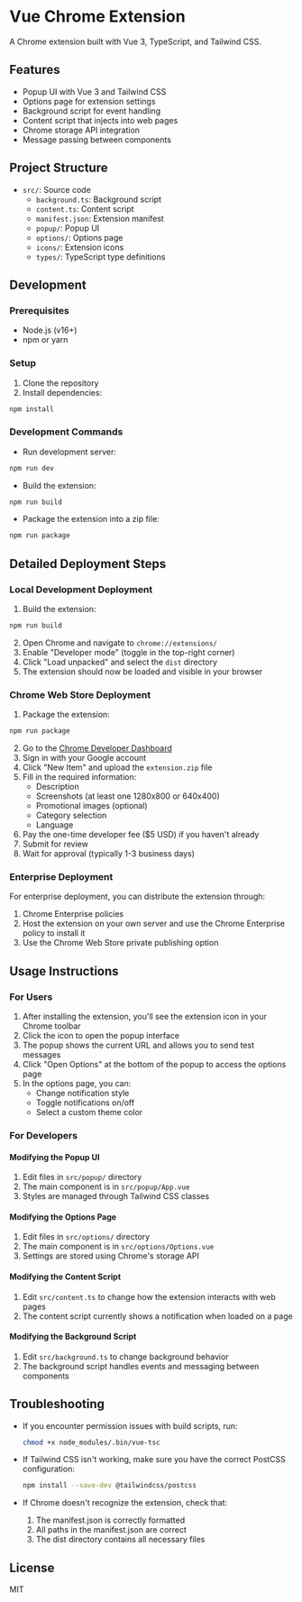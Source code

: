 # Vue Chrome Extension

A Chrome extension built with Vue 3, TypeScript, and Tailwind CSS.

## Features

- Popup UI with Vue 3 and Tailwind CSS
- Options page for extension settings
- Background script for event handling
- Content script that injects into web pages
- Chrome storage API integration
- Message passing between components

## Project Structure

- `src/`: Source code
  - `background.ts`: Background script
  - `content.ts`: Content script
  - `manifest.json`: Extension manifest
  - `popup/`: Popup UI
  - `options/`: Options page
  - `icons/`: Extension icons
  - `types/`: TypeScript type definitions

## Development

### Prerequisites

- Node.js (v16+)
- npm or yarn

### Setup

1. Clone the repository
2. Install dependencies:

```bash
npm install
```

### Development Commands

- Run development server:

```bash
npm run dev
```

- Build the extension:

```bash
npm run build
```

- Package the extension into a zip file:

```bash
npm run package
```

## Detailed Deployment Steps

### Local Development Deployment

1. Build the extension:

```bash
npm run build
```

2. Open Chrome and navigate to `chrome://extensions/`
3. Enable "Developer mode" (toggle in the top-right corner)
4. Click "Load unpacked" and select the `dist` directory
5. The extension should now be loaded and visible in your browser

### Chrome Web Store Deployment

1. Package the extension:

```bash
npm run package
```

2. Go to the [Chrome Developer Dashboard](https://chrome.google.com/webstore/devconsole/)
3. Sign in with your Google account
4. Click "New Item" and upload the `extension.zip` file
5. Fill in the required information:
   - Description
   - Screenshots (at least one 1280x800 or 640x400)
   - Promotional images (optional)
   - Category selection
   - Language
6. Pay the one-time developer fee ($5 USD) if you haven't already
7. Submit for review
8. Wait for approval (typically 1-3 business days)

### Enterprise Deployment

For enterprise deployment, you can distribute the extension through:

1. Chrome Enterprise policies
2. Host the extension on your own server and use the Chrome Enterprise policy to install it
3. Use the Chrome Web Store private publishing option

## Usage Instructions

### For Users

1. After installing the extension, you'll see the extension icon in your Chrome toolbar
2. Click the icon to open the popup interface
3. The popup shows the current URL and allows you to send test messages
4. Click "Open Options" at the bottom of the popup to access the options page
5. In the options page, you can:
   - Change notification style
   - Toggle notifications on/off
   - Select a custom theme color

### For Developers

#### Modifying the Popup UI

1. Edit files in `src/popup/` directory
2. The main component is in `src/popup/App.vue`
3. Styles are managed through Tailwind CSS classes

#### Modifying the Options Page

1. Edit files in `src/options/` directory
2. The main component is in `src/options/Options.vue`
3. Settings are stored using Chrome's storage API

#### Modifying the Content Script

1. Edit `src/content.ts` to change how the extension interacts with web pages
2. The content script currently shows a notification when loaded on a page

#### Modifying the Background Script

1. Edit `src/background.ts` to change background behavior
2. The background script handles events and messaging between components

## Troubleshooting

- If you encounter permission issues with build scripts, run:

  ```bash
  chmod +x node_modules/.bin/vue-tsc
  ```

- If Tailwind CSS isn't working, make sure you have the correct PostCSS configuration:

  ```bash
  npm install --save-dev @tailwindcss/postcss
  ```

- If Chrome doesn't recognize the extension, check that:
  1. The manifest.json is correctly formatted
  2. All paths in the manifest.json are correct
  3. The dist directory contains all necessary files

## License

MIT
